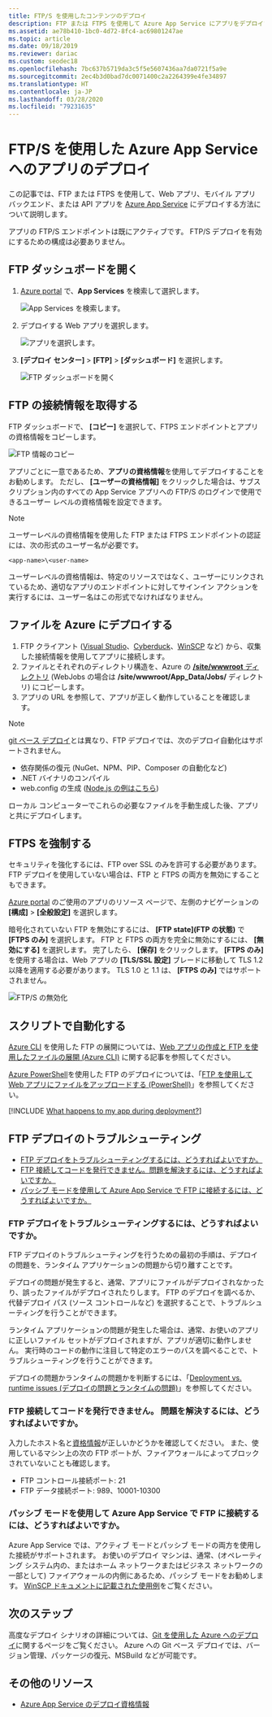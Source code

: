 ```yaml
---
title: FTP/S を使用したコンテンツのデプロイ
description: FTP または FTPS を使用して Azure App Service にアプリをデプロイする方法について説明します。 暗号化されていない FTP を無効にして Web サイトのセキュリティを強化します。
ms.assetid: ae78b410-1bc0-4d72-8fc4-ac69801247ae
ms.topic: article
ms.date: 09/18/2019
ms.reviewer: dariac
ms.custom: seodec18
ms.openlocfilehash: 7bc637b5719da3c5f5e5607436aa7da0721f5a9e
ms.sourcegitcommit: 2ec4b3d0bad7dc0071400c2a2264399e4fe34897
ms.translationtype: HT
ms.contentlocale: ja-JP
ms.lasthandoff: 03/28/2020
ms.locfileid: "79231635"
---
```

# <a name="deploy-your-app-to-azure-app-service-using-ftps"></a>FTP/S を使用した Azure App Service へのアプリのデプロイ

この記事では、FTP または FTPS を使用して、Web アプリ、モバイル アプリ バックエンド、または API アプリを [Azure App Service](https://go.microsoft.com/fwlink/?LinkId=529714) にデプロイする方法について説明します。

アプリの FTP/S エンドポイントは既にアクティブです。 FTP/S デプロイを有効にするための構成は必要ありません。

## <a name="open-ftp-dashboard"></a>FTP ダッシュボードを開く

1. [Azure portal](https://portal.azure.com) で、**App Services** を検索して選択します。

    ![App Services を検索します。](media/app-service-continuous-deployment/search-for-app-services.png)

2. デプロイする Web アプリを選択します。

    ![アプリを選択します。](media/app-service-continuous-deployment/select-your-app.png)

3. **[デプロイ センター]**  >  **[FTP]**  >  **[ダッシュボード]** を選択します。

    ![FTP ダッシュボードを開く](./media/app-service-deploy-ftp/open-dashboard.png)

## <a name="get-ftp-connection-information"></a>FTP の接続情報を取得する

FTP ダッシュボードで、 **[コピー]** を選択して、FTPS エンドポイントとアプリの資格情報をコピーします。

![FTP 情報のコピー](./media/app-service-deploy-ftp/ftp-dashboard.png)

アプリごとに一意であるため、**アプリの資格情報**を使用してデプロイすることをお勧めします。 ただし、 **[ユーザーの資格情報]** をクリックした場合は、サブスクリプション内のすべての App Service アプリへの FTP/S のログインで使用できるユーザー レベルの資格情報を設定できます。

> [!NOTE]
> ユーザーレベルの資格情報を使用した FTP または FTPS エンドポイントの認証には、次の形式のユーザー名が必要です。 
>
>`<app-name>\<user-name>`
>
> ユーザーレベルの資格情報は、特定のリソースではなく、ユーザーにリンクされているため、適切なアプリのエンドポイントに対してサインイン アクションを実行するには、ユーザー名はこの形式でなければなりません。
>

## <a name="deploy-files-to-azure"></a>ファイルを Azure にデプロイする

1. FTP クライアント ([Visual Studio](https://www.visualstudio.com/vs/community/)、[Cyberduck](https://cyberduck.io/)、[WinSCP](https://winscp.net/index.php) など) から、収集した接続情報を使用してアプリに接続します。
2. ファイルとそれぞれのディレクトリ構造を、Azure の [ **/site/wwwroot** ディレクトリ](https://github.com/projectkudu/kudu/wiki/File-structure-on-azure) (WebJobs の場合は **/site/wwwroot/App_Data/Jobs/** ディレクトリ) にコピーします。
3. アプリの URL を参照して、アプリが正しく動作していることを確認します。 

> [!NOTE] 
> [git ベース デプロイ](deploy-local-git.md)とは異なり、FTP デプロイでは、次のデプロイ自動化はサポートされません。 
>
> - 依存関係の復元 (NuGet、NPM、PIP、Composer の自動化など)
> - .NET バイナリのコンパイル
> - web.config の生成 ([Node.js の例はこちら](https://github.com/projectkudu/kudu/wiki/Using-a-custom-web.config-for-Node-apps))
> 
> ローカル コンピューターでこれらの必要なファイルを手動生成した後、アプリと共にデプロイします。
>

## <a name="enforce-ftps"></a>FTPS を強制する

セキュリティを強化するには、FTP over SSL のみを許可する必要があります。 FTP デプロイを使用していない場合は、FTP と FTPS の両方を無効にすることもできます。

[Azure portal](https://portal.azure.com) のご使用のアプリのリソース ページで、左側のナビゲーションの **[構成]**  >  **[全般設定]** を選択します。

暗号化されていない FTP を無効にするには、 **[FTP state]\(FTP の状態\)** で **[FTPS のみ]** を選択します。 FTP と FTPS の両方を完全に無効にするには、 **[無効にする]** を選択します。 完了したら、 **[保存]** をクリックします。 **[FTPS のみ]** を使用する場合は、Web アプリの **[TLS/SSL 設定]** ブレードに移動して TLS 1.2 以降を適用する必要があります。 TLS 1.0 と 1.1 は、 **[FTPS のみ]** ではサポートされません。

![FTP/S の無効化](./media/app-service-deploy-ftp/disable-ftp.png)

## <a name="automate-with-scripts"></a>スクリプトで自動化する

[Azure CLI](/cli/azure) を使用した FTP の展開については、[Web アプリの作成と FTP を使用したファイルの展開 (Azure CLI)](./scripts/cli-deploy-ftp.md) に関する記事を参照してください。

[Azure PowerShell](/cli/azure)を使用した FTP のデプロイについては、「[FTP を使用して Web アプリにファイルをアップロードする (PowerShell)](./scripts/powershell-deploy-ftp.md)」を参照してください。

[!INCLUDE [What happens to my app during deployment?](../../includes/app-service-deploy-atomicity.md)]

## <a name="troubleshoot-ftp-deployment"></a>FTP デプロイのトラブルシューティング

- [FTP デプロイをトラブルシューティングするには、どうすればよいですか。](#how-can-i-troubleshoot-ftp-deployment)
- [FTP 接続してコードを発行できません。問題を解決するには、どうすればよいですか。](#im-not-able-to-ftp-and-publish-my-code-how-can-i-resolve-the-issue)
- [パッシブ モードを使用して Azure App Service で FTP に接続するには、どうすればよいですか。](#how-can-i-connect-to-ftp-in-azure-app-service-via-passive-mode)

### <a name="how-can-i-troubleshoot-ftp-deployment"></a>FTP デプロイをトラブルシューティングするには、どうすればよいですか。

FTP デプロイのトラブルシューティングを行うための最初の手順は、デプロイの問題を、ランタイム アプリケーションの問題から切り離すことです。

デプロイの問題が発生すると、通常、アプリにファイルがデプロイされなかったり、誤ったファイルがデプロイされたりします。 FTP のデプロイを調べるか、代替デプロイ パス (ソース コントロールなど) を選択することで、トラブルシューティングを行うことができます。

ランタイム アプリケーションの問題が発生した場合は、通常、お使いのアプリに正しいファイル セットがデプロイされますが、アプリが適切に動作しません。 実行時のコードの動作に注目して特定のエラーのパスを調べることで、トラブルシューティングを行うことができます。

デプロイの問題かランタイムの問題かを判断するには、「[Deployment vs. runtime issues (デプロイの問題とランタイムの問題)](https://github.com/projectkudu/kudu/wiki/Deployment-vs-runtime-issues)」を参照してください。

### <a name="im-not-able-to-ftp-and-publish-my-code-how-can-i-resolve-the-issue"></a>FTP 接続してコードを発行できません。 問題を解決するには、どうすればよいですか。
入力したホスト名と[資格情報](#open-ftp-dashboard)が正しいかどうかを確認してください。 また、使用しているマシン上の次の FTP ポートが、ファイアウォールによってブロックされていないことも確認します。

- FTP コントロール接続ポート: 21
- FTP データ接続ポート: 989、10001-10300
 
### <a name="how-can-i-connect-to-ftp-in-azure-app-service-via-passive-mode"></a>パッシブ モードを使用して Azure App Service で FTP に接続するには、どうすればよいですか。
Azure App Service では、アクティブ モードとパッシブ モードの両方を使用した接続がサポートされます。 お使いのデプロイ マシンは、通常、(オペレーティング システム内の、またはホーム ネットワークまたはビジネス ネットワークの一部として) ファイアウォールの内側にあるため、パッシブ モードをお勧めします。 [WinSCP ドキュメントに記載された使用例](https://winscp.net/docs/ui_login_connection)をご覧ください。 

## <a name="next-steps"></a>次のステップ

高度なデプロイ シナリオの詳細については、[Git を使用した Azure へのデプロイ](deploy-local-git.md)に関するページをご覧ください。 Azure への Git ベース デプロイでは、バージョン管理、パッケージの復元、MSBuild などが可能です。

## <a name="more-resources"></a>その他のリソース

* [Azure App Service のデプロイ資格情報](deploy-configure-credentials.md)
